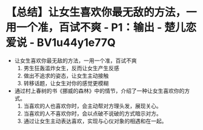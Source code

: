 # 【总结】让女生喜欢你最无敌的方法，一用一个准，百试不爽 - P1：输出 - 楚儿恋爱说 - BV1u44y1e77Q

-   让女生喜欢你最无敌的方法，一用一个准，百试不爽
    1.  男生狂轰滥炸女生，反而让女生产生反感
    2.  做出不追求的姿态，让女生主动接触
    3.  转移话题，让女生对你的感觉更模糊
-   通过村上春树的书《挪威的森林》中的情节，介绍了一种让女生喜欢你的方式。
    1.  当喜欢的人也喜欢你时，会主动帮对方理头发，展现关心。
    2.  当喜欢的人不喜欢你时，会以点破不说破的方式暗示对方。
    3.  通过让女生主动表达喜欢，实现与心仪对象的相遇和在一起。